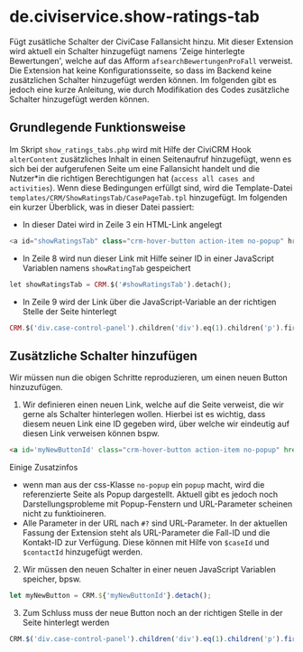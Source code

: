 # de.civiservice.show-ratings-tab

Fügt zusätliche Schalter der CiviCase Fallansicht hinzu. Mit dieser Extension wird aktuell ein Schalter hinzugefügt namens 'Zeige hinterlegte Bewertungen', welche auf das Afform `afsearchBewertungenProFall` verweist. Die Extension hat keine Konfigurationsseite, so dass im Backend keine zusätzlichen Schalter hinzugefügt werden können. Im folgenden gibt es jedoch eine kurze Anleitung, wie durch Modifikation des Codes zusätzliche Schalter hinzugefügt werden können.

## Grundlegende Funktionsweise

Im Skript `show_ratings_tabs.php` wird mit Hilfe der CiviCRM Hook `alterContent` zusätzliches Inhalt in einen Seitenaufruf hinzugefügt, wenn es sich bei der aufgerufenen Seite um eine Fallansicht handelt und die Nutzer*in die richtigen Berechtigungen hat (`access all cases and activities`). Wenn diese Bedingungen erfüllgt sind, wird die Template-Datei `templates/CRM/ShowRatingsTab/CasePageTab.tpl` hinzugefügt. Im folgenden ein kurzer Überblick, was in dieser Datei passiert:
* In dieser Datei wird in Zeile 3 ein HTML-Link angelegt
```php
<a id="showRatingsTab" class="crm-hover-button action-item no-popup" href={crmURL p="civicrm/bewertungen-anzeigen#?id=`$caseId`"} target='_blank'><i class="fa fa-archive" aria-hidden="true"></i>&nbsp;{ts}Zeige hinterlegte Bewertungen{/ts}</a> 
``` 
* In Zeile 8 wird nun dieser Link mit Hilfe seiner ID in einer JavaScript Variablen namens `showRatingTab` gespeichert
```php
let showRatingsTab = CRM.$('#showRatingsTab').detach();
```
* In Zeile 9 wird der Link über die JavaScript-Variable an der richtigen Stelle der Seite hinterlegt
```php
CRM.$('div.case-control-panel').children('div').eq(1).children('p').first().append(showRatingsTab);
```

## Zusätzliche Schalter hinzufügen
Wir müssen nun die obigen Schritte reproduzieren, um einen neuen Button hinzuzufügen.
1. Wir definieren einen neuen Link, welche auf die Seite verweist, die wir gerne als Schalter hinterlegen wollen. Hierbei ist es wichtig, dass diesem neuen Link eine ID gegeben wird, über welche wir eindeutig auf diesen Link verweisen können bspw.
```html
<a id='myNewButtonId' class="crm-hover-button action-item no-popup" href={crmURL p="civicrm/my-new-site#?id=`$caseId`&cid=`$contactId`"} target='_blank'>Name meines neuen Schalters</a>
```
Einige Zusatzinfos
* wenn man aus der css-Klasse `no-popup` ein `popup` macht, wird die referenzierte Seite als Popup dargestellt. Aktuell gibt es jedoch noch Darstellungsprobleme mit Popup-Fenstern und URL-Parameter scheinen nicht zu funktioineren.
* Alle Parameter in der URL nach `#?` sind URL-Parameter. In der aktuellen Fassung der Extension steht als URL-Parameter die Fall-ID und die Kontakt-ID zur Verfügung. Diese können mit Hilfe von `$caseId` und `$contactId` hinzugefügt werden.
2. Wir müssen den neuen Schalter in einer neuen JavaScript Variablen speicher, bpsw.
```js
let myNewButton = CRM.${'myNewButtonId'}.detach();
```
3. Zum Schluss muss der neue Button noch an der richtigen Stelle in der Seite hinterlegt werden
```js
CRM.$('div.case-control-panel').children('div').eq(1).children('p').first().append(myNewButton);
```